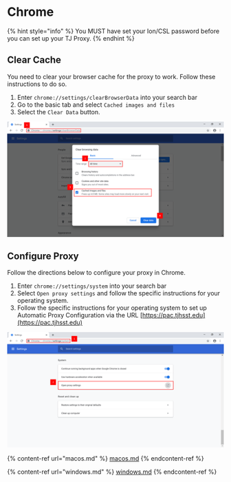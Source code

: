 # Chrome

{% hint style="info" %}
You MUST have set your Ion/CSL password before you can set up your TJ Proxy.
{% endhint %}

## Clear Cache

You need to clear your browser cache for the proxy to work.  Follow these instructions to do so.

1. &#x20;Enter `chrome://settings/clearBrowserData` into your search bar
2. Go to the basic tab and select `Cached images and files`
3. Select the `Clear Data` button.

![](../../.gitbook/assets/chrome-1.png)

## Configure Proxy

Follow the directions below to configure your proxy in Chrome.

1. Enter `chrome://settings/system` into your search bar
2. Select `Open proxy settings` and follow the specific instructions for your operating system.
3. Follow the specific instructions for your operating system to set up Automatic Proxy Configuration via the URL [https://pac.tjhsst.edu](https://pac.tjhsst.edu)

![](../../.gitbook/assets/chrome-2.png)

{% content-ref url="macos.md" %}
[macos.md](macos.md)
{% endcontent-ref %}

{% content-ref url="windows.md" %}
[windows.md](windows.md)
{% endcontent-ref %}

